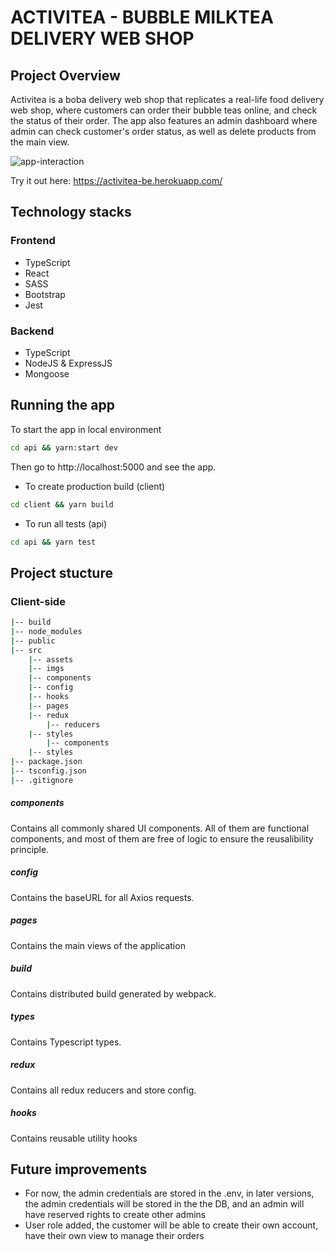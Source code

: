 # ACTIVITEA - BUBBLE MILKTEA DELIVERY WEB SHOP

## Project Overview

Activitea is a boba delivery web shop that replicates a real-life food delivery web shop, where customers can order their bubble teas online, and check the status of their order. The app also features an admin dashboard where admin can check customer's order status, as well as delete products from the main view. 

![app-interaction](screenshots/activitea-order.gif)

Try it out here: https://activitea-be.herokuapp.com/

## Technology stacks 

### Frontend
- TypeScript 
- React
- SASS
- Bootstrap
- Jest 

### Backend
- TypeScript
- NodeJS & ExpressJS
- Mongoose

## Running the app

To start the app in local environment 

```bash
cd api && yarn:start dev
```
Then go to http://localhost:5000 and see the app. 

- To create production build (client)
```bash
cd client && yarn build
```
- To run all tests (api)
```bash
cd api && yarn test
```

## Project stucture 

### Client-side

```bash
|-- build
|-- node_modules
|-- public
|-- src
    |-- assets
    |-- imgs
    |-- components
    |-- config
    |-- hooks
    |-- pages
    |-- redux
        |-- reducers
    |-- styles
        |-- components
    |-- styles
|-- package.json
|-- tsconfig.json
|-- .gitignore
```

##### components
Contains all commonly shared UI components. All of them are functional components, and most of them are free of logic to ensure the reusalibility principle.

##### config
Contains the baseURL for all Axios requests. 

##### pages
Contains the main views of the application

##### build
Contains distributed build generated by webpack.

##### types
Contains Typescript types.

##### redux
Contains all redux reducers and store config. 

##### hooks 
Contains reusable utility hooks 
 

## Future improvements 

- For now, the admin credentials are stored in the .env, in later versions, the admin credentials will be stored in the the DB, and an admin will have reserved rights to create other admins 
- User role added, the customer will be able to create their own account, have their own view to manage their orders 







